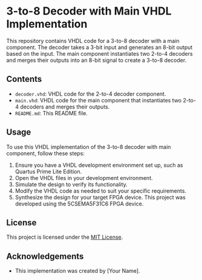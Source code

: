 # 3-to-8 Decoder with Main VHDL Implementation

This repository contains VHDL code for a 3-to-8 decoder with a main component. The decoder takes a 3-bit input and generates an 8-bit output based on the input. The main component instantiates two 2-to-4 decoders and merges their outputs into an 8-bit signal to create a 3-to-8 decoder.

## Contents

- `decoder.vhd`: VHDL code for the 2-to-4 decoder component.
- `main.vhd`: VHDL code for the main component that instantiates two 2-to-4 decoders and merges their outputs.
- `README.md`: This README file.

## Usage

To use this VHDL implementation of the 3-to-8 decoder with main component, follow these steps:

1. Ensure you have a VHDL development environment set up, such as Quartus Prime Lite Edition.
2. Open the VHDL files in your development environment.
3. Simulate the design to verify its functionality.
4. Modify the VHDL code as needed to suit your specific requirements.
5. Synthesize the design for your target FPGA device. This project was developed using the 5CSEMA5F31C6 FPGA device.

## License

This project is licensed under the [MIT License](LICENSE).

## Acknowledgements

- This implementation was created by [Your Name].
